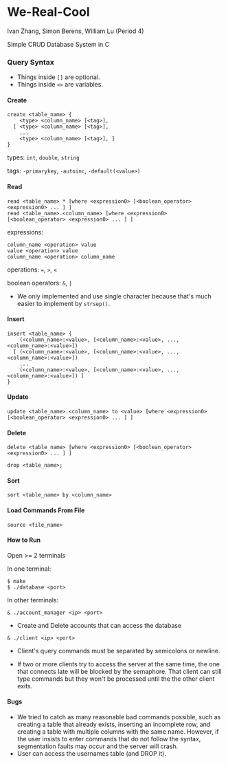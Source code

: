 # We-Real-Cool

Ivan Zhang, Simon Berens, William Lu (Period 4)

Simple CRUD Database System in C

### Query Syntax
* Things inside `[]` are optional.
* Things inside `<>` are variables.

#### Create

```
create <table_name> {
    <type> <column_name> [<tag>],
  [ <type> <column_name> [<tag>],
    ...
    <type> <column_name> [<tag>], ]
}
```
types: `int`, `double`, `string`

tags: `-primarykey`, `-autoinc`, `-default(<value>)`

#### Read

```
read <table_name> * [where <expression0> [<boolean_operator> <expression0> ... ] ]
read <table_name>.<column_name> [where <expression0> [<boolean_operator> <expression0> ... ] ]
```

expressions:
```
column_name <operation> value
value <operation> value
column_name <operation> column_name
```

operations: `=`, `>`, `<`

boolean operators: `&`, `|`
 - We only implemented and use single character because that's much easier to implement by `strsep()`.

#### Insert

```
insert <table_name> {
    (<column_name>:<value>, [<column_name>:<value>, ..., <column_name>:<value>])
  [ (<column_name>:<value>, [<column_name>:<value>, ..., <column_name>:<value>])
    ...
    (<column_name>:<value>, [<column_name>:<value>, ..., <column_name>:<value>]) ]
}
```
#### Update

`update <table_name>.<column_name> to <value> [where <expression0> [<boolean_operator> <expression0> ... ] ]`

#### Delete

`delete <table_name> [where <expression0> [<boolean_operator> <expression0> ... ] ]`

`drop <table_name>;`

#### Sort

`sort <table_name> by <column_name>`

#### Load Commands From File
`source <file_name>`

#### How to Run
Open >= 2 terminals

In one terminal:
```
$ make
$ ./database <port>
```
In other terminals:
```
& ./account_manager <ip> <port>
```
- Create and Delete accounts that can access the database
```
& ./client <ip> <port>
```
 - Client's query commands must be separated by semicolons or newline.

 - If two or more clients try to access the server at the same time, the one that connects late will be blocked by the semaphore. That client can still type commands but they won't be processed until the the other client exits.

#### Bugs
 - We tried to catch as many reasonable bad commands possible, such as creating a table that already exists, inserting an incomplete row, and creating a table with multiple columns with the same name. However, if the user insists to enter commands that do not follow the syntax, segmentation faults may occur and the server will crash.
 - User can access the usernames table (and DROP it).
